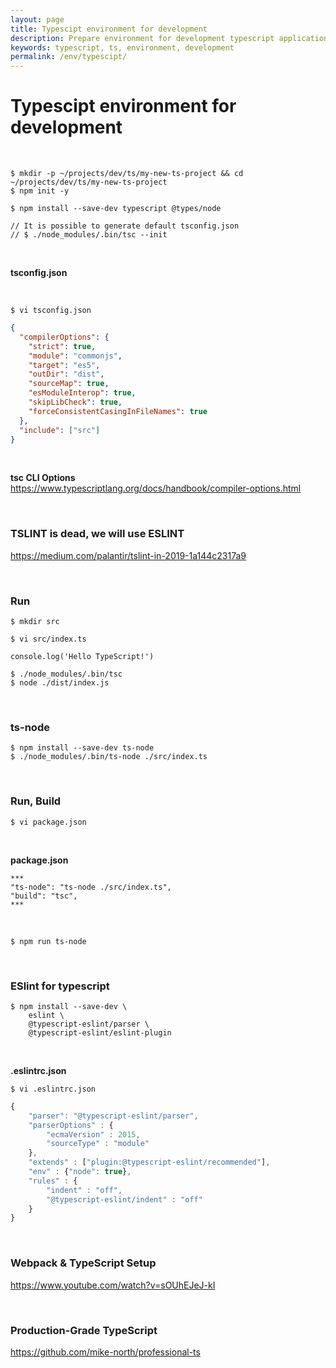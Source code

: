 ```yaml
---
layout: page
title: Typescipt environment for development
description: Prepare environment for development typescript applications
keywords: typescript, ts, environment, development
permalink: /env/typescipt/
---
```


# Typescipt environment for development

<br/>

    $ mkdir -p ~/projects/dev/ts/my-new-ts-project && cd ~/projects/dev/ts/my-new-ts-project
    $ npm init -y

    $ npm install --save-dev typescript @types/node

    // It is possible to generate default tsconfig.json
    // $ ./node_modules/.bin/tsc --init

<br/>

**tsconfig.json**

<br/>

    $ vi tsconfig.json

<!-- ```json
{
  "compilerOptions": {
    "lib": ["es2015"],
    "module": "commonjs",
    "outDir": "dist",
    "sourceMap": true,
    "strict": true,
    "target": "es2015"
  },
  "include": ["src"]
}
``` -->

```json
{
  "compilerOptions": {
    "strict": true,
    "module": "commonjs",
    "target": "es5",
    "outDir": "dist",
    "sourceMap": true,
    "esModuleInterop": true,
    "skipLibCheck": true,
    "forceConsistentCasingInFileNames": true
  },
  "include": ["src"]
}
```

<br/>

**tsc CLI Options**  
https://www.typescriptlang.org/docs/handbook/compiler-options.html

<br/>

### TSLINT is dead, we will use ESLINT

https://medium.com/palantir/tslint-in-2019-1a144c2317a9

<!--

    $ npm install --save-dev tslint
    $ ./node_modules/.bin/tslint --init

**tslint.json**

-->

<br/>

### Run

    $ mkdir src

    $ vi src/index.ts

```
console.log('Hello TypeScript!')
```

    $ ./node_modules/.bin/tsc
    $ node ./dist/index.js

<br/>

### ts-node

    $ npm install --save-dev ts-node
    $ ./node_modules/.bin/ts-node ./src/index.ts

<br/>

### Run, Build

    $ vi package.json

<br/>

**package.json**

```
***
"ts-node": "ts-node ./src/index.ts",
"build": "tsc",
***
```

<br/>

    $ npm run ts-node

<!--
https://github.com/bcherny/programming-typescript-answers
-->

<!--



-->
<!--
<br/>

**tsconfig.json**

```
***
"rootDir": "./src",
"outDir": "./build"
***
```

-->

<br/>

### ESlint for typescript

    $ npm install --save-dev \
        eslint \
        @typescript-eslint/parser \
        @typescript-eslint/eslint-plugin

<br/>

**.eslintrc.json**

    $ vi .eslintrc.json

```js
{
    "parser": "@typescript-eslint/parser",
    "parserOptions" : {
        "ecmaVersion" : 2015,
        "sourceType" : "module"
    },
    "extends" : ["plugin:@typescript-eslint/recommended"],
    "env" : {"node": true},
    "rules" : {
        "indent" : "off",
        "@typescript-eslint/indent" : "off"
    }
}
```

<br/>

### Webpack & TypeScript Setup

https://www.youtube.com/watch?v=sOUhEJeJ-kI

<br/>

### Production-Grade TypeScript

https://github.com/mike-north/professional-ts

<br/>

